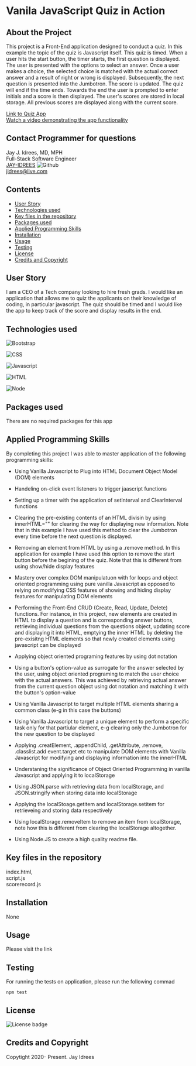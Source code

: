 # Vanila JavaScript Quiz in Action 

## About the Project
This project is a Front-End application designed to conduct a quiz. In this example the topic of the quiz is Javascript itself. This quiz is timed. When a user hits the start button, the timer starts, the first question is displayed. The user is presented with the options to select an answer. 
Once a user makes a choice, the selected choice is matched with the actual correct answer and a result of right or wrong is displayed. Subsequently, the next question is presented into the Jumbotron. The score is updated. The quiz will end if the time ends. Towards the end the user is prompted to enter initials and a score is then displayed. The user's scores are stored in local storage. All previous scores are displayed along with the current score. 

[Link to Quiz App ](https://jay-idrees.github.io/Vanilla-Javascript-Quiz-DOM-Manipulation/) <br />
[Watch a video demonstrating the app functionality](https://youtu.be/-owhO0fuMrw)<br />

## Contact Programmer for questions

Jay J. Idrees, MD, MPH<br />
Full-Stack Software Engineer<br />
[JAY-IDREES](https://github.com/Jay-Idrees) ![Github](http://img.shields.io/badge/github-black?style=flat&logo=github)<br />
jidrees@live.com



## Contents

- [User Story](#user-story)
- [Technologies used](#technologies-used)
- [Key files in the repository](#key-files-in-the-repository)
- [Packages used](#packages-used)
- [Applied Programming Skills](#applied-programming-skills)
- [Installation](#installation)
- [Usage](#usage)
- [Testing](#testing)
- [License](#license)
- [Credits and Copyright](#credits-and-copyright)


## User Story

I am a CEO of a Tech company looking to hire fresh grads. I would like an application that allows me to quiz the applicants on their knowledge of coding, in particular javascript. The quiz should be timed and I would like the app to keep track of the score and display results in the end.  



## Technologies used


![Bootstrap](https://img.shields.io/badge/Bootstrap-blueviolet?style=for-the-badge&logo=bootstrap)

![CSS](https://img.shields.io/badge/css-darkgreen?style=for-the-badge&logo=css3)

![Javascript](https://img.shields.io/badge/JavaScript-black?style=for-the-badge&logo=JavaScript)

![HTML](https://img.shields.io/badge/HTML-informational?style=for-the-badge&logo=html5)

![Node](https://img.shields.io/badge/Node-green?style=for-the-badge&logo=Node.js)



## Packages used

There are no required packages for this app


## Applied Programming Skills

By completing this project I was able to master application of the following programming skills: 

- Using Vanilla Javascript to Plug into HTML Document Object Model (DOM) elements

- Handeling on-click event listeners to trigger jaascript functions

- Setting up a timer with the application of setInterval and ClearInterval functions

- Clearing the pre-existing contents of an HTML divisin by using innerHTML="" for clearing the way for displaying new information. Note that in this example I have used this method to clear the Jumbotron every time before the next question is displayed.

- Removing an element from HTML by using a .remove method. In this application for example I have used this option to remove the start button before the begining of the quiz. Note that this is different from using show/hide display features

- Mastery over complex DOM manipulatuon with for loops and object oriented programming using pure vanilla Javascript as opposed to relying on modifying CSS features of showing and hiding display features for manipulating DOM elements

- Performing the Front-End CRUD (Create, Read, Update, Delete) functions. For instance, in this project, new elements are created in HTML to display a question and is corresponding answer buttons, retrieving individual questions from the questions object, updating score and displaying it into HTML, emptying the inner HTML by deleting the pre-exisitng HTML elements so that newly created elements using javascript can be displayed

- Applying object oriented programing features by using dot notation

- Using a button's option-value as surrogate for the answer selected by the user, using object oriented programing to match the user choice with the actual answers. This was achieved by retrieving actual answer from the current question object using dot notation and matching it with the button's option-value 

- Using Vanilla Javascript to target multiple HTML elements sharing a common class (e-g in this case the buttons)

- Using Vanilla Javascript to target a unique element to perform a specific task only for that partiular element, e-g clearing only the Jumbotron for the new question to be displayed

- Applying .creatElement, .appendChild, .getAttribute, .remove, .classlist.add event.target etc to manipulate DOM elements with Vanilla Javascript for modifying and displaying information into the innerHTML

- Understaning the significance of Object Oriented Programming in vanilla Javascript and applying it to localStorage

- Using JSON.parse with retrieving data from localStorage, and JSON.stringify when storing data into localStorage

- Applying the localStoage.getitem and localStorage.setitem for retrieveing and storing data respectively

- Using localStorage.removeItem to remove an item from localStorage, note how this is different from clearing the localStorage altogether.

- Using Node.JS to create a high quality readme file.

## Key files in the repository

index.html, <br />
script.js <br />
scorerecord.js


## Installation

None

## Usage

Please visit the link 

## Testing

For running the tests on application, please run the following commad

```
npm test
```


## License 

![License badge](https://img.shields.io/badge/license-MIT-blue.svg)


## Credits and Copyright 
Copytight 2020- Present. Jay Idrees


